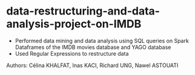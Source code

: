 # data-restructuring-and-data-analysis-project-on-IMDB
* Performed data mining and data analysis using SQL queries on Spark Dataframes of the IMDB movies database and YAGO database
* Used Regular Expressions to restructure data 

Authors: Célina KHALFAT, Inas KACI, Richard UNG, Nawel ASTOUATI
